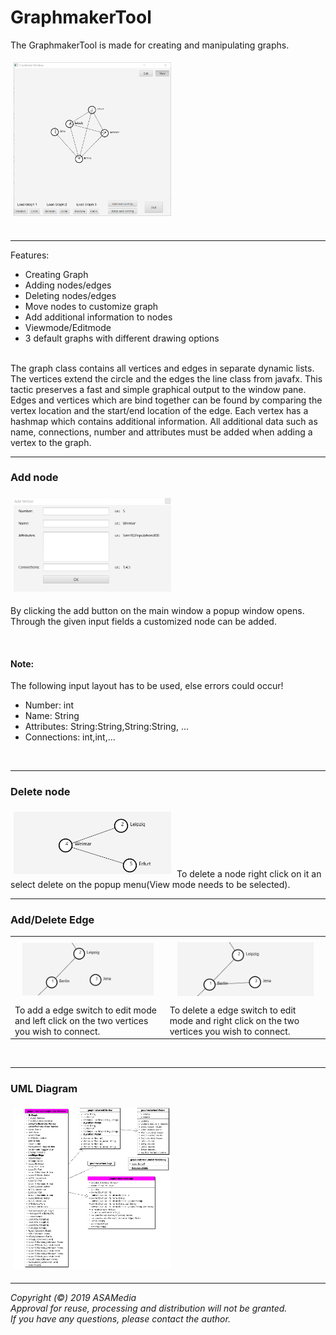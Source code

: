 # GraphmakerTool
The GraphmakerTool is made for creating and manipulating graphs.
<div>
  <img src="/images/mainwindow1.PNG" alt="Screenshot" title="Screenshot-1" width="50%" style="margin:5px"/>
</div>
<br>
<hr>
Features:
<ul>
  <li>Creating Graph</li>
  <li>Adding nodes/edges</li>
  <li>Deleting nodes/edges</li>
  <li>Move nodes to customize graph</li>
  <li>Add additional information to nodes</li>
  <li>Viewmode/Editmode</li>
  <li>3 default graphs with different drawing options</li>
</ul>
<br>
The graph class contains all vertices and edges in separate dynamic lists. The vertices extend the circle and the edges the line class from javafx.
This tactic preserves a fast and simple graphical output to the window pane.
Edges and vertices which are bind together can be found by comparing the vertex location and the start/end location of the edge.
Each vertex has a hashmap which contains additional information.
All additional data such as name, connections, number and attributes must be added when adding a vertex to the graph.  
<hr>
<h3>Add node</h3>
<div>
  <img src="/images/addwindow.PNG" alt="Screenshot" title="Screenshot-2" width="50%" style="margin:5px"/>
  <p>By clicking the add button on the main window a popup window opens.<br> 
  Through the given input fields a customized node can be added.<p><br>
</div>
  <h4>Note:</h4> The following input layout has to be used, else errors could occur!<br>
  <ul>
  <li>Number: int</li>
  <li>Name: String</li>
  <li>Attributes: String:String,String:String, ...</li>
  <li>Connections: int,int,...</li>
</ul>
<br><hr>
<h3>Delete node</h3>
<img src="/images/deleteanimation.gif" alt="Screenshot" title="Screenshot-3" width="50%" style="margin:5px"/>
To delete a node right click on it an select delete on the popup menu(View mode needs to be selected).
<br><hr>
<h3>Add/Delete Edge</h3>
 <table style="width:100%">
  <tr>
    <th><img src="/images/addedgeanimation.gif" alt="Screenshot" title="Screenshot-4" width="90%" style="margin:5px"/></th>
    <th><img src="/images/deleteedgeanimation.gif" alt="Screenshot" title="Screenshot-5" width="90%" style="margin:5px"/></th>
  </tr>
  <tr>
    <td>To add a edge switch to edit mode and left click on the two vertices you wish to connect.</td>
    <td>To delete a edge switch to edit mode and right click on the two vertices you wish to connect.</td>
  </tr>
</table> 
<br><hr>
<h3>UML Diagram</h3>
<img src="/images/uml.PNG" alt="Screenshot" title="Screenshot-6" width="50%" style="margin:5px"/>
<hr>

<i>
Copyright (&copy;) 2019 ASAMedia<br>
Approval for reuse, processing and distribution will not be granted.<br>
If you have any questions, please contact the author.</i>
